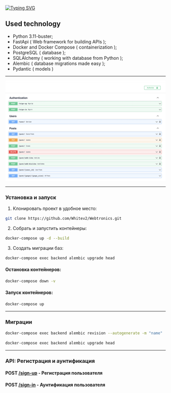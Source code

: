 [![Typing SVG](https://readme-typing-svg.herokuapp.com?font=WebTronics&size=40&pause=1000&color=F7F7F7&width=435&lines=The+WebTronics)](https://git.io/typing-svg)

## Used technology
- Python 3.11-buster;
- FastApi ( Web framework for building APIs );
- Docker and Docker Compose ( containerization );
- PostgreSQL ( database );
- SQLAlchemy ( working with database from Python );
- Alembic ( database migrations made easy );
- Pydantic ( models )

<hr/>

![image](templates/image.png)

<hr/>

### Установка и запуск

1. Клонировать проект в удобное место:

```sh
git clone https://github.com/Whitev2/Webtronics.git
```

2. Собрать и запустить контейнеры:
```sh
docker-compose up -d --build
```

3. Создать миграции баз:
```sh
docker-compose exec backend alembic upgrade head
```
#### Остановка контейнеров:
```sh
docker-compose down -v
```
#### Запуск контейнеров:
```sh
docker-compose up
```


<hr/>


### Миграции

```sh
docker-compose exec backend alembic revision --autogenerate -m "name"
```

```sh
docker-compose exec backend alembic upgrade head
```

<hr/>

### API:  Регистрация и аунтификация

#### POST [/sign-up]() - Регистрация пользователя
#### POST [/sign-in]() - Аунтификация пользователя







